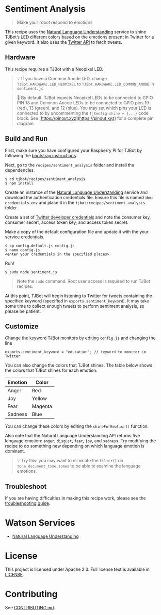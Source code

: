 # Sentiment Analysis
> Make your robot respond to emotions

This recipe uses the [Natural Language Understanding](https://www.ibm.com/cloud/watson-natural-language-understanding) service to shine TJBot’s LED different colors based on the emotions present in Twitter for a given keyword. It also uses the [Twitter API](https://dev.twitter.com/overview/api) to fetch tweets.

## Hardware
This recipe requires a TJBot with a Neopixel LED.

> 💡 If you have a Common Anode LED, change `TJBot.HARDWARE.LED_NEOPIXEL` to `TJBot.HARDWARE.LED_COMMON_ANODE` in `sentiment.js`

> 📌 By default, TJBot expects Neopixel LEDs to be connected to GPIO PIN 18 and Common Anode LEDs to be connected to GPIO pins 19 (red), 13 (green), and 12 (blue). You may set which pins your LED is connected to by uncommenting the `tjConfig.shine = {...}` code block. See [https://pinout.xyz](https://pinout.xyz) for a complete pin diagram.

## Build and Run
First, make sure you have configured your Raspberry Pi for TJBot by following the [bootstrap instructions](https://github.com/ibmtjbot/tjbot/tree/master/bootstrap).

Next, go to the `recipes/sentiment_analysis` folder and install the dependencies.

    $ cd tjbot/recipes/sentiment_analysis
    $ npm install

Create an instance of the [Natural Language Understanding](https://www.ibm.com/cloud/watson-natural-language-understanding) service and download the authentication credentials file. Ensure this file is named `ibm-credentials.env` and place it in the `tjbot/recipes/sentiment_analysis` folder.

Create a set of [Twitter developer credentials](https://developer.twitter.com/en/apps) and note the consumer key, consumer secret, access token key, and access token secret.

Make a copy of the default configuration file and update it with the your service credentials.

    $ cp config.default.js config.js
    $ nano config.js
    <enter your credentials in the specified places>

Run!

    $ sudo node sentiment.js

> Note the `sudo` command. Root user access is required to run TJBot recipes.

At this point, TJBot will begin listening to Twitter for tweets containing the specified keyword (specified in `exports.sentiment_keyword`). It may take some time to collect enough tweets to perform sentiment analysis, so please be patient.

## Customize
Change the keyword TJBot monitors by editing `config.js` and changing the line

    exports.sentiment_keyword = "education"; // keyword to monitor in Twitter

You can also change the colors that TJBot shines. The table below shows the colors that TJBot shines for each emotion.

| Emotion | Color |
| --- | --- |
| Anger | Red |
| Joy | Yellow |
| Fear | Magenta |
| Sadness | Blue |

You can change these colors by editing the `shineForEmotion()` function.

Also note that the Natural Language Understanding API returns five language emotion: `anger`, `disgust`, `fear`, `joy`, and `sadness`. Try modifying the recipe to do something new depending on which language emotion is dominant.

> 💡 Try this: you may want to eliminate the `filter()` on `tone.document_tone.tones` to be able to examine the language emotions.

## Troubleshoot
If you are having difficulties in making this recipe work, please see the [troubleshooting guide](../../TROUBLESHOOTING.md).

# Watson Services
- [Natural Language Understanding](https://www.ibm.com/cloud/watson-natural-language-understanding)

# License
This project is licensed under Apache 2.0. Full license text is available in [LICENSE](../../LICENSE).

# Contributing
See [CONTRIBUTING.md](../../CONTRIBUTING.md).
